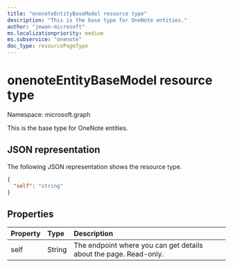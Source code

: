 ```yaml
---
title: "onenoteEntityBaseModel resource type"
description: "This is the base type for OneNote entities."
author: "jewan-microsoft"
ms.localizationpriority: medium
ms.subservice: "onenote"
doc_type: resourcePageType
---
```


# onenoteEntityBaseModel resource type

Namespace: microsoft.graph

This is the base type for OneNote entities.

## JSON representation

The following JSON representation shows the resource type.

<!-- {
  "blockType": "resource",
  "abstract": true,
  "baseType": "microsoft.graph.entity",
  "optionalProperties": [
    "self"
  ],
  "@odata.type": "microsoft.graph.onenoteEntityBaseModel"
}-->

```json
{
  "self": "string"
}

```
## Properties
| Property	   | Type	|Description|
|:---------------|:--------|:----------|
|self|String|The endpoint where you can get details about the page. Read-only.|

<!-- uuid: bfb567de-2a2a-4b81-bf47-a55626a0c166
2015-10-25 14:57:30 UTC -->
<!-- {
  "type": "#page.annotation",
  "description": "page resource",
  "keywords": "",
  "section": "documentation",
  "tocPath": ""
}-->


